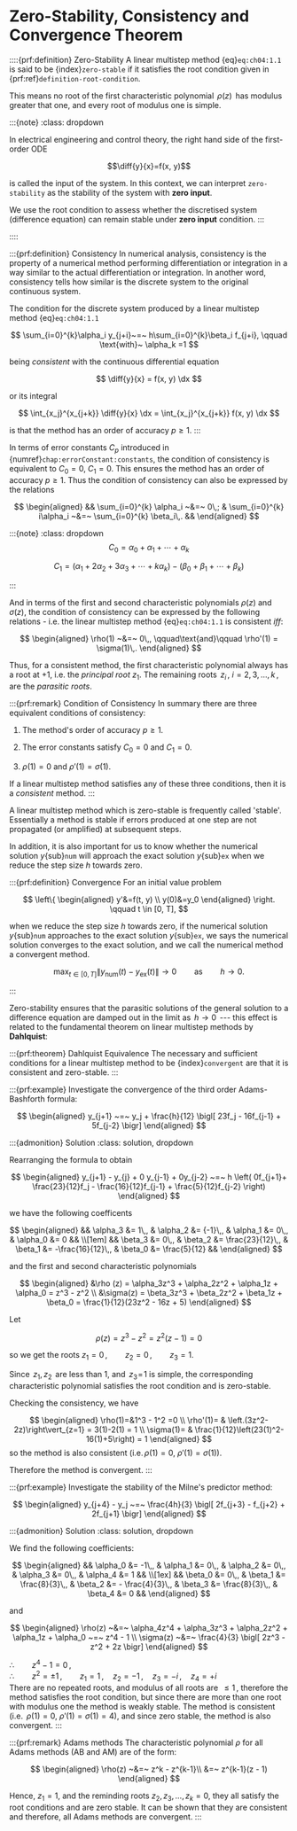 # Zero-Stability, Consistency and Convergence Theorem

::::{prf:definition} Zero-Stability
A linear multistep method {eq}`eq:ch04:1.1` is said to be {index}`zero-stable` if it satisfies the root condition given in {prf:ref}`definition-root-condition`.

This means no root of the
first characteristic polynomial $\,\rho(z)\,$ has modulus greater that
one, and every root of modulus one is simple.

:::{note}
:class: dropdown

In electrical engineering and control theory, the right hand side of the first-order ODE 

 $$\diff{y}{x}=f(x, y)$$

is called the input of the system. In this context, we can interpret `zero-stability` as the stability of the system with **zero input**.

We use the root condition to assess whether the discretised system (difference equation) can remain stable under **zero input** condition.
:::

::::





:::{prf:definition} Consistency
In numerical analysis, consistency is the property of a numerical method performing differentiation or integration in a way similar to the actual differentiation or integration. In another word, consistency tells how similar is the discrete system to the original continuous system.

The condition for the discrete system produced by a linear multistep method {eq}`eq:ch04:1.1`

$$
\sum_{i=0}^{k}\alpha_i y_{j+i}~=~ h\sum_{i=0}^{k}\beta_i f_{j+i}, \qquad
     \text{with}~ \alpha_k =1 
$$

being *consistent* with the continuous differential equation


$$
\diff{y}{x}  =  f(x, y) \dx
$$

 or its integral

$$
\int_{x_j}^{x_{j+k}} \diff{y}{x} \dx = \int_{x_j}^{x_{j+k}} f(x, y) \dx
$$

is that the method has an order of accuracy $p \geq 1$.
:::


In terms of error constants $C_p$ introduced in {numref}`chap:errorConstant:constants`, the condition of consistency is
equivalent to $C_0 = 0$, $C_1 = 0$. This ensures the method has an order of accuracy $p\geq 1$. Thus the condition of consistency can also be expressed by the relations 

$$
\begin{aligned}
    && \sum_{i=0}^{k}  \alpha_i ~&=~ 0\,;
     & \sum_{i=0}^{k} i\alpha_i ~&=~ \sum_{i=0}^{k} \beta_i\,. &&
\end{aligned}
$$

:::{note}
:class: dropdown
$$
C_0= \alpha_0 + \alpha_1 + \cdots + \alpha_k
$$

$$
C_1= \left(\alpha_1 + 2\alpha_2 + 3\alpha_3 + \cdots + k\alpha_k\right) - \left( \beta_0 + \beta_1 + \cdots + \beta_k \right)
$$

:::

And in terms of the first and second characteristic polynomials $\rho(z)$ and $\sigma(z)$, the condition of consistency can be expressed by the following relations - i.e. the linear multistep method {eq}`eq:ch04:1.1` is consistent *iff*: 

$$
\begin{aligned}
    \rho(1) ~&=~ 0\,, \qquad\text{and}\qquad \rho'(1) = \sigma(1)\,.
\end{aligned}
$$

Thus, for a consistent method, the first characteristic polynomial
always has a root at $+1$, i.e. the *principal root* $z_1$. The
remaining roots $\,z_i\,, ~i=2,3,\dots,k\,$, are the *parasitic
roots*.

:::{prf:remark} Condition of Consistency
In summary there are three equivalent conditions of consistency: 

1. The method's order of accuracy $p \geq 1$. 

2. The error constants satisfy $C_0=0$ and $C_1=0$.

3. $\rho(1)=0$ and $\rho'(1)=\sigma(1)$.

If a linear multistep method satisfies any of these three conditions, then it is a *consistent* method.
:::

A linear multistep method which is zero-stable is frequently called
'stable'. Essentially a method is stable if errors produced at one
step are not propagated (or amplified) at subsequent steps. 

In addition, it is also important for us to know whether the numerical solution $y${sub}`num` will approach
the exact solution $y${sub}`ex` when we reduce the step size $h$ towards zero. 

:::{prf:definition} Convergence
For an initial value problem

$$
\left\{
\begin{aligned}
 y'&=f(t, y) \\
 y(0)&=y_0
\end{aligned}
\right.
\qquad  t \in [0, T],
$$

when we reduce the step size $h$ towards zero, if the numerical solution $y${sub}`num` approaches to
the exact solution $y${sub}`ex`, we says the numerical solution converges to the exact solution, and we call the numerical method a convergent method.

$$
\max _{t\in [0, T]} \| y_\text{num}(t) - y_\text{ex}(t) \| \rightarrow 0 \qquad \mbox{as} \qquad {h}\rightarrow 0.
$$

:::


Zero-stability ensures that
the parasitic solutions of the general solution to a difference equation
are damped out in the limit as $\,h \to 0\,$ --- this effect is related
to the fundamental theorem on linear multistep methods by **Dahlquist**:

:::{prf:theorem} Dahlquist Equivalence
The necessary and sufficient conditions for a linear multistep method to
be {index}`convergent` are that it is consistent and zero-stable.
:::

:::{prf:example}
Investigate the convergence of the third order Adams-Bashforth formula:


$$
\begin{aligned}
        y_{j+1} ~=~ y_j + \frac{h}{12} \bigl[
            23f_j - 16f_{j-1} + 5f_{j-2}
        \bigr]    
\end{aligned}
$$

:::{admonition} Solution
:class: solution, dropdown

 Rearranging the formula to obtain 

$$
\begin{aligned}
        y_{j+1} - y_{j} + 0 y_{j-1} + 0y_{j-2} ~=~ h \left(
            0f_{j+1}+ \frac{23}{12}f_j - \frac{16}{12}f_{j-1} + \frac{5}{12}f_{j-2}
        \right)
\end{aligned}
$$

 we have the following coefficents 

$$
\begin{aligned}
        && \alpha_3 &= 1\,,  & \alpha_2 &= {-1}\,,
         & \alpha_1 &= 0\,, & \alpha_0 &= 0 &&
        \\[1em]
        && \beta_3 &= 0\,,  & \beta_2 &= \frac{23}{12}\,,
         & \beta_1 &= -\frac{16}{12}\,, & \beta_0 &= \frac{5}{12} &&    
\end{aligned}
$$

 and the first and second characteristic polynomials

$$
\begin{aligned}
        &\rho (z) = \alpha_3z^3 + \alpha_2z^2 + \alpha_1z + \alpha_0 = z^3 - z^2
        \\
        &\sigma(z) = \beta_3z^3 + \beta_2z^2 + \beta_1z + \beta_0 = \frac{1}{12}(23z^2 - 16z + 5)    
\end{aligned}
$$

Let

$$
\rho (z) = z^3 - z^2 = z^2(z - 1) = 0
$$

so we get the roots $z_1 = 0\,, \qquad z_2 = 0\,, \qquad z_3 = 1$. 

 Since $\,z_1,\,z_2\,$ are less than $1$, and
$\,z_3\!=\!1$ is simple, the corresponding characteristic polynomial
satisfies the root condition and is zero-stable.

Checking the consistency, we have

$$
\begin{aligned}
    \rho(1)=&1^3 - 1^2 =0 \\
    \rho'(1)= & \left.(3z^2-2z)\right\vert_{z=1} = 3(1)-2(1) = 1 \\
    \sigma(1)= & \frac{1}{12}\left(23(1)^2-16(1)+5\right) = 1
\end{aligned}
$$
so the method is also consistent $(\text{i.e.}\,\rho(1) = 0,~ \rho'(1) = \sigma(1) )$.

Therefore the method is convergent.
:::

:::{prf:example}
Investigate the stability of the Milne's predictor method:

$$
\begin{aligned}
        y_{j+4} - y_j ~=~ \frac{4h}{3} \bigl[
            2f_{j+3} - f_{j+2} + 2f_{j+1}
        \bigr]   
\end{aligned}
$$

:::{admonition} Solution
:class: solution, dropdown

We find the following coefficients: 

$$
\begin{aligned}
        && \alpha_0 &= -1\,,
         & \alpha_1 &= 0\,,
         & \alpha_2 &= 0\,,
         & \alpha_3 &= 0\,,
         & \alpha_4 &= 1 &&
        \\[1ex]
        && \beta_0 &= 0\,,
         & \beta_1 &= \frac{8}{3}\,,
         & \beta_2 &= - \frac{4}{3}\,,
         & \beta_3 &= \frac{8}{3}\,,
         & \beta_4 &= 0 &&    
\end{aligned}
$$

 and 

$$
\begin{aligned}
        \rho(z) ~&=~ \alpha_4z^4 + \alpha_3z^3 + \alpha_2z^2 + \alpha_1z + \alpha_0 ~=~ z^4 - 1
        \\
        \sigma(z) ~&=~ \frac{4}{3} \bigl[
            2z^3 - z^2 + 2z
        \bigr]    
\end{aligned}
$$

 $\therefore\qquad z^4 - 1 = 0\,,$\
$\therefore\qquad z^2 = \pm 1\,,\qquad z_1 = 1\,,\quad z_2 = -1\,,\quad z_3 = -i\,,\quad z_4 = +i$\
There are no repeated roots, and modulus of all roots are $\,\leq 1\,$,
therefore the method satisfies the root condition, but since there are
more than one root with modulus one the method is weakly stable. The
method is consistent
$(\text{i.e.}\ \,\rho(1) = 0,~ \rho'(1) = \sigma(1) = 4)$, and since
zero stable, the method is also convergent.
:::

:::{prf:remark} Adams methods
The characteristic polynomial $\rho$ for all Adams methods
(AB and AM) are of the form: 

$$
\begin{aligned}
    \rho(z) ~&=~ z^k - z^{k-1}\\
                &=~ z^{k-1}(z - 1)
\end{aligned}
$$

 Hence, $z_1 = 1$, and the reminding roots
$z_2,z_3,\dots,z_k = 0$, they all satisfy the root conditions and
are zero stable. It can be shown that they are consistent and therefore,
all Adams methods are convergent.
:::